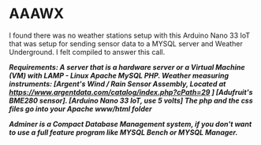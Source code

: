 # AAAWX
I found there was no weather stations setup with this Arduino Nano 33 IoT that was setup for sending sensor data to a MYSQL server and Weather Underground. 
I felt compiled to answer this call.

***Requirements: A server that is a hardware server or a Virtual Machine (VM) with LAMP - Linux Apache MySQL PHP.
Weather measuring instruments:
[Argent's Wind / Rain Sensor Assembly, Located at https://www.argentdata.com/catalog/index.php?cPath=29   ]
[Adufruit's BME280 sensor].
[Arduino Nano 33 IoT, use 5 volts]
The php and the css files go into your Apache www/html folder***

***Adminer is a Compact Database Management system, if you don't want to use a full feature program like MYSQL Bench or MYSQL Manager.***
